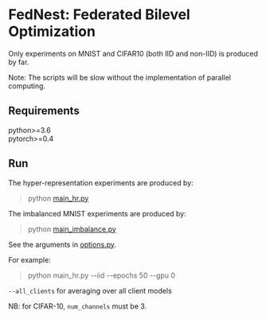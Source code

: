 # FedNest: Federated Bilevel Optimization 

Only experiments on MNIST and CIFAR10 (both IID and non-IID) is produced by far.

Note: The scripts will be slow without the implementation of parallel computing. 

## Requirements
python>=3.6  
pytorch>=0.4

## Run

The hyper-representation experiments are produced by:
> python [main_hr.py](main_hr.py)

The imbalanced MNIST experiments are produced by:
> python [main_imbalance.py](main_imbalance.py)

See the arguments in [options.py](utils/options.py). 

For example:
> python main_hr.py --iid --epochs 50 --gpu 0 

`--all_clients` for averaging over all client models

NB: for CIFAR-10, `num_channels` must be 3.


